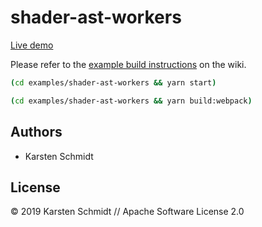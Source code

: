 # shader-ast-workers

[Live demo](http://demo.thi.ng/umbrella/shader-ast-workers/)

Please refer to the [example build instructions](https://github.com/thi-ng/umbrella/wiki/Example-build-instructions) on the wiki.

```bash
(cd examples/shader-ast-workers && yarn start)

(cd examples/shader-ast-workers && yarn build:webpack)
```

## Authors

- Karsten Schmidt

## License

&copy; 2019 Karsten Schmidt // Apache Software License 2.0

